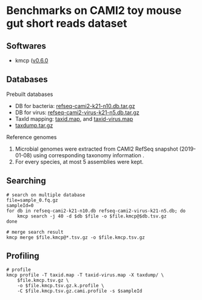# Benchmarks on CAMI2 toy mouse gut short reads dataset


## Softwares

- kmcp ([v0.6.0](https://github.com/shenwei356/kmcp/releases/tag/v0.6.0)

## Databases

Prebuilt databases

- DB for bacteria: [refseq-cami2-k21-n10.db.tar.gz](http://app.shenwei.me/data/tmp/refseq-cami2-k21-n10.db.tar.gz)
- DB for virus: [refseq-cami2-virus-k21-n5.db.tar.gz](http://app.shenwei.me/data/tmp/refseq-cami2-virus-k21-n5.db.tar.gz)
- TaxId mapping: [taxid.map](http://app.shenwei.me/data/tmp/taxid-virus.map), and [taxid-virus.map](http://app.shenwei.me/data/tmp/taxid-virus.map)
- [taxdump.tar.gz](http://app.shenwei.me/data/tmp/taxdump.tar.gz)

Reference genomes

1. Microbial genomes were extracted from CAMI2 RefSeq snapshot (2019-01-08) using
corresponding taxonomy information .
2. For every species, at most 5 assemblies were kept.

## Searching

    # search on multiple database
    file=sample_0.fq.gz
    sampleId=0
    for db in refseq-cami2-k21-n10.db refseq-cami2-virus-k21-n5.db; do
        kmcp search -j 40 -d $db $file -o $file.kmcp@$db.tsv.gz
    done
    
    # merge search result
    kmcp merge $file.kmcp@*.tsv.gz -o $file.kmcp.tsv.gz
    
## Profiling

    # profile
    kmcp profile -T taxid.map -T taxid-virus.map -X taxdump/ \
        $file.kmcp.tsv.gz \
        -o $file.kmcp.tsv.gz.k.profile \
        -C $file.kmcp.tsv.gz.cami.profile -s $sampleId        
    
